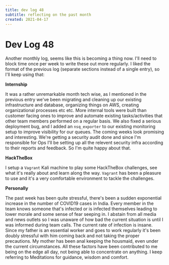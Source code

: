 ```yaml
---
title: dev log 48
subtitle: reflecting on the past month
created: 2021-04-17
---
```

# Dev Log 48

Another monthly log, seems like this is becoming a thing now. I'll need to
block time once per week to write these out more regularly. I liked the format
of the previous log (separate sections instead of a single entry), so I'll keep
using that:

**Internship**

It was a rather unremarkable month tech wise, as I mentioned in the previous
entry we've been migrating and cleaning up our existing infrastructure and
database, organizing things on AWS, creating organizational processes etc etc.
More internal tools were built than customer facing ones to improve and
automate existing tasks/activities that other team members performed on a
regular basis. We also fixed a serious deployment bug, and I added an
`nsq_exporter` to our existing monitoring setup to improve visibility for our
queues. The coming weeks look promising and interesting. We're getting a
security audit done and since I'm responsible for Ops I'll be setting up all
the relevent security infra according to their reports and feedback. So I'm
quite happy about that.

**HackTheBox**

I setup a `Vagrant` Kali machine to play some HackTheBox challenges, see what
it's really about and learn along the way. `Vagrant` has been a pleasure to use
and it's a very comfortable environment to tackle the challenges.

**Personally**

The past week has been quite stressful, there's been a sudden exponential
increase in the number of COVID19 cases in India. Every member in the team
knows someone that's infected or is infected themselves leading to lower morale
and some sense of fear seeping in. I abstain from all media and news outlets so
I was unaware of how bad the current situation is until I was informed during
team calls. The current rate of infection is insane. Since my father is an
essential worker and goes to work regularly it's been doubly stressful with him
coming back and not taking the proper precautions. My mother has been anal
keeping the housmaid, even under the current circumstances. All these factors
have been contributed to me being on the edge all day, not being able to
concentrate on anything. I keep referring to Meditations for guidance, wisdom
and comfort.

